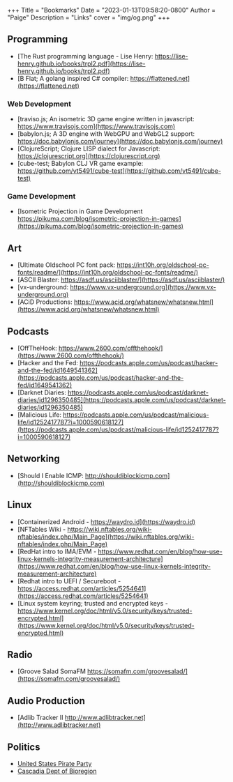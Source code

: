 +++
Title = "Bookmarks"
Date = "2023-01-13T09:58:20-0800"
Author = "Paige"
Description = "Links"
cover = "img/og.png"
+++
## Programming
- [The Rust programming language - Lise Henry: https://lise-henry.github.io/books/trpl2.pdf](https://lise-henry.github.io/books/trpl2.pdf)
- [B Flat; A golang inspired C# compiler: https://flattened.net](https://flattened.net)
### Web Development
- [traviso.js; An isometric 3D game engine written in javascript: https://www.travisojs.com](https://www.travisojs.com)
- [babylon.js; A 3D engine with WebGPU and WebGL2 support: https://doc.babylonjs.com/journey](https://doc.babylonjs.com/journey)
- [ClojureScript; Clojure LISP dialect for Javascript: https://clojurescript.org](https://clojurescript.org)
- [cube-test; Babylon CLJ VR game example: https://github.com/vt5491/cube-test](https://github.com/vt5491/cube-test)
### Game Development 
- [Isometric Projection in Game Development https://pikuma.com/blog/isometric-projection-in-games](https://pikuma.com/blog/isometric-projection-in-games)
## Art
- [Ultimate Oldschool PC font pack: https://int10h.org/oldschool-pc-fonts/readme/](https://int10h.org/oldschool-pc-fonts/readme/)
- [ASCII Blaster: https://asdf.us/asciiblaster/](https://asdf.us/asciiblaster/)
- [vx-underground: https://www.vx-underground.org](https://www.vx-underground.org)
- [ACiD Productions: https://www.acid.org/whatsnew/whatsnew.html](https://www.acid.org/whatsnew/whatsnew.html)
## Podcasts
- [OffTheHook: https://www.2600.com/offthehook/](https://www.2600.com/offthehook/)
- [Hacker and the Fed: https://podcasts.apple.com/us/podcast/hacker-and-the-fed/id1649541362](https://podcasts.apple.com/us/podcast/hacker-and-the-fed/id1649541362)
- [Darknet Diaries: https://podcasts.apple.com/us/podcast/darknet-diaries/id1296350485](https://podcasts.apple.com/us/podcast/darknet-diaries/id1296350485)
- [Malicious Life: https://podcasts.apple.com/us/podcast/malicious-life/id1252417787?i=1000590618127](https://podcasts.apple.com/us/podcast/malicious-life/id1252417787?i=1000590618127)
## Networking
- [Should I Enable ICMP: http://shouldiblockicmp.com](http://shouldiblockicmp.com)
## Linux
- [Containerized Android - https://waydro.id](https://waydro.id)
- [NFTables Wiki - https://wiki.nftables.org/wiki-nftables/index.php/Main_Page](https://wiki.nftables.org/wiki-nftables/index.php/Main_Page)
- [RedHat intro to IMA/EVM - https://www.redhat.com/en/blog/how-use-linux-kernels-integrity-measurement-architecture](https://www.redhat.com/en/blog/how-use-linux-kernels-integrity-measurement-architecture)
- [Redhat intro to UEFI / Secureboot - https://access.redhat.com/articles/5254641](https://access.redhat.com/articles/5254641)
- [Linux system keyring; trusted and encrypted keys - https://www.kernel.org/doc/html/v5.0/security/keys/trusted-encrypted.html](https://www.kernel.org/doc/html/v5.0/security/keys/trusted-encrypted.html)
## Radio
- [Groove Salad SomaFM https://somafm.com/groovesalad/](https://somafm.com/groovesalad/)
## Audio Production 
- [Adlib Tracker II http://www.adlibtracker.net](http://www.adlibtracker.net)
## Politics 
- [United States Pirate Party](https://uspirates.org/about/)
- [Cascadia Dept of Bioregion](https://cascadiabioregion.org)